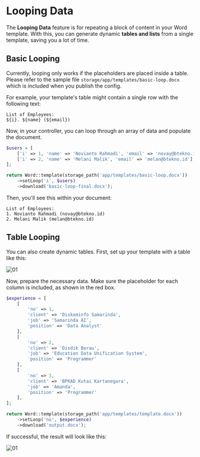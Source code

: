 # **Looping Data**

The **Looping Data** feature is for repeating a block of content in your Word template. With this, you can generate dynamic **tables and lists** from a single template, saving you a lot of time.

## **Basic Looping**

Currently, looping only works if the placeholders are placed inside a table. Please refer to the sample file `storage/app/templates/basic-loop.docx` which is included when you publish the config.

For example, your template's table might contain a single row with the following text:

```
List of Employees:
${i}. ${name} (${email})
```

Now, in your controller, you can loop through an array of data and populate the document.

```php
$users = [
    ['i' => 1, 'name' => 'Novianto Rahmadi', 'email' => 'novay@btekno.id'],
    ['i' => 2, 'name' => 'Melani Malik', 'email' => 'melan@btekno.id'],
];

return Word::template(storage_path('app/templates/basic-loop.docx'))
    ->setLoop('i', $users)
    ->download('basic-loop-final.docx');
```

Then, you'll see this within your document:
```
List of Employees:
1. Novianto Rahmadi (novay@btekno.id)
2. Melani Malik (melan@btekno.id)
```

## **Table Looping**

You can also create dynamic tables. First, set up your template with a table like this:

![01](/images/looping-data-1.png)

Now, prepare the necessary data. Make sure the placeholder for each column is included, as shown in the red box.

```php
$experience = [
    [
        'no' => 1, 
        'client' => 'Diskominfo Samarinda', 
        'job' => 'Samarinda AI', 
        'position' => 'Data Analyst'
    ],
    [
        'no' => 2, 
        'client' => 'Disdik Berau', 
        'job' => 'Education Data Unification System', 
        'position' => 'Programmer'
    ],
    [
        'no' => 3, 
        'client' => 'BPKAD Kutai Kartanegara', 
        'job' => 'Amanda', 
        'position' => 'Programmer'
    ],
];

return Word::template(storage_path('app/templates/template.docx'))
    ->setLoop('no', $experience)
    ->download('output.docx');
```

If successful, the result will look like this:

![01](/images/looping-data-2.png)